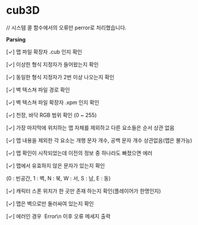 # cub3D

// 시스템 콜 함수에서의 오류만 perror로 처리했습니다.

**Parsing**

[✓] 맵 파일 확장자 .cub 인지 확인

[✓] 이상한 형식 지정자가 들어왔는지 확인

[✓] 동일한 형식 지정자가 2번 이상 나오는지 확인

[✓] 벽 텍스쳐 파일 경로 확인

[✓] 벽 텍스쳐 파일 확장자 .xpm 인지 확인

[✓] 천장, 바닥 RGB 범위 확인 (0 ~ 255)

[✓] 가장 마지막에 위치하는 맵 자체를 제외하고 다른 요소들은 순서 상관 없음

[✓] 맵 내용을 제외한 각 요소는 개행 문자 개수, 공백 문자 개수 상관없음(맵은 불가능)

[✓] 맵 확인이 시작되었는데 이전의 정보 중 하나라도 빠졌으면 에러

[✓] 맵에서 유효하지 않은 문자가 있는지 확인

(0 : 빈공간, 1 : 벽, N : 북, W : 서, S : 남, E : 동)

[✓] 캐릭터 스폰 위치가 한 곳만 존재 하는지 확인(플레이어가 한명인지)

[✓] 맵은 벽으로만 둘러싸여 있는지 확인

[✓] 에러인 경우  Error\n 이후 오류 메세지 출력

